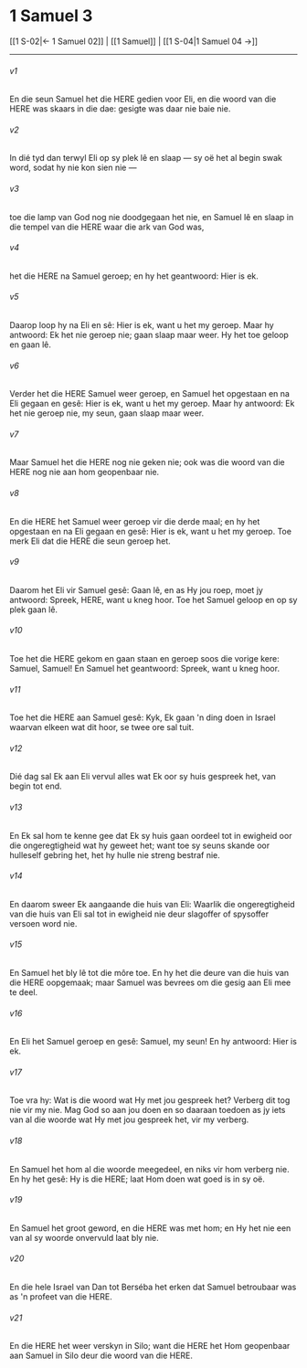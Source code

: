# 1 Samuel 3

[[1 S-02|← 1 Samuel 02]] | [[1 Samuel]] | [[1 S-04|1 Samuel 04 →]]
***

###### v1
En die seun Samuel het die HERE gedien voor Eli, en die woord van die HERE was skaars in die dae: gesigte was daar nie baie nie. 
###### v2
In dié tyd dan terwyl Eli op sy plek lê en slaap — sy oë het al begin swak word, sodat hy nie kon sien nie — 
###### v3
toe die lamp van God nog nie doodgegaan het nie, en Samuel lê en slaap in die tempel van die HERE waar die ark van God was, 
###### v4
het die HERE na Samuel geroep; en hy het geantwoord: Hier is ek. 
###### v5
Daarop loop hy na Eli en sê: Hier is ek, want u het my geroep. Maar hy antwoord: Ek het nie geroep nie; gaan slaap maar weer. Hy het toe geloop en gaan lê. 
###### v6
Verder het die HERE Samuel weer geroep, en Samuel het opgestaan en na Eli gegaan en gesê: Hier is ek, want u het my geroep. Maar hy antwoord: Ek het nie geroep nie, my seun, gaan slaap maar weer. 
###### v7
Maar Samuel het die HERE nog nie geken nie; ook was die woord van die HERE nog nie aan hom geopenbaar nie. 
###### v8
En die HERE het Samuel weer geroep vir die derde maal; en hy het opgestaan en na Eli gegaan en gesê: Hier is ek, want u het my geroep. Toe merk Eli dat die HERE die seun geroep het. 
###### v9
Daarom het Eli vir Samuel gesê: Gaan lê, en as Hy jou roep, moet jy antwoord: Spreek, HERE, want u kneg hoor. Toe het Samuel geloop en op sy plek gaan lê. 
###### v10
Toe het die HERE gekom en gaan staan en geroep soos die vorige kere: Samuel, Samuel! En Samuel het geantwoord: Spreek, want u kneg hoor. 
###### v11
Toe het die HERE aan Samuel gesê: Kyk, Ek gaan 'n ding doen in Israel waarvan elkeen wat dit hoor, se twee ore sal tuit. 
###### v12
Dié dag sal Ek aan Eli vervul alles wat Ek oor sy huis gespreek het, van begin tot end. 
###### v13
En Ek sal hom te kenne gee dat Ek sy huis gaan oordeel tot in ewigheid oor die ongeregtigheid wat hy geweet het; want toe sy seuns skande oor hulleself gebring het, het hy hulle nie streng bestraf nie. 
###### v14
En daarom sweer Ek aangaande die huis van Eli: Waarlik die ongeregtigheid van die huis van Eli sal tot in ewigheid nie deur slagoffer of spysoffer versoen word nie. 
###### v15
En Samuel het bly lê tot die môre toe. En hy het die deure van die huis van die HERE oopgemaak; maar Samuel was bevrees om die gesig aan Eli mee te deel. 
###### v16
En Eli het Samuel geroep en gesê: Samuel, my seun! En hy antwoord: Hier is ek. 
###### v17
Toe vra hy: Wat is die woord wat Hy met jou gespreek het? Verberg dit tog nie vir my nie. Mag God so aan jou doen en so daaraan toedoen as jy iets van al die woorde wat Hy met jou gespreek het, vir my verberg. 
###### v18
En Samuel het hom al die woorde meegedeel, en niks vir hom verberg nie. En hy het gesê: Hy is die HERE; laat Hom doen wat goed is in sy oë. 
###### v19
En Samuel het groot geword, en die HERE was met hom; en Hy het nie een van al sy woorde onvervuld laat bly nie. 
###### v20
En die hele Israel van Dan tot Berséba het erken dat Samuel betroubaar was as 'n profeet van die HERE. 
###### v21
En die HERE het weer verskyn in Silo; want die HERE het Hom geopenbaar aan Samuel in Silo deur die woord van die HERE. 
